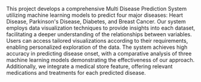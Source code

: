 This project develops a comprehensive Multi Disease Prediction System utilizing machine learning models to predict four major diseases: Heart Disease, Parkinson's Disease, Diabetes,
and Breast Cancer. Our system employs data visualization techniques to provide insights into each dataset, facilitating a deeper understanding of the relationships between variables. Users
can access tailored visualizations according to their requirements, enabling personalized exploration of the data. The system achieves high accuracy in predicting disease onset, with a
comparative analysis of three machine learning models demonstrating the effectiveness of our approach. Additionally, we integrate a medical store feature, offering relevant medications and
treatments for each predicted disease.
